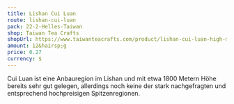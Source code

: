 ```yaml
---
title: Lishan Cui Luan
route: lishan-cui-luan
pack: 22-2-Helles-Taiwan
shop: Taiwan Tea Crafts
shopUrl: https://www.taiwanteacrafts.com/product/lishan-cui-luan-high-mountain-winter-oolong-tea/?attribute_pa_weight=250-g-8-82-oz-save-20&v=3a52f3c22ed6
amount: 12&hairsp;g
price: 0.27
currency: $
---
```

Cui Luan ist eine Anbauregion im Lishan und mit etwa 1800 Metern Höhe bereits sehr gut gelegen, allerdings noch keine der stark nachgefragten und entsprechend hochpreisigen Spitzenregionen.